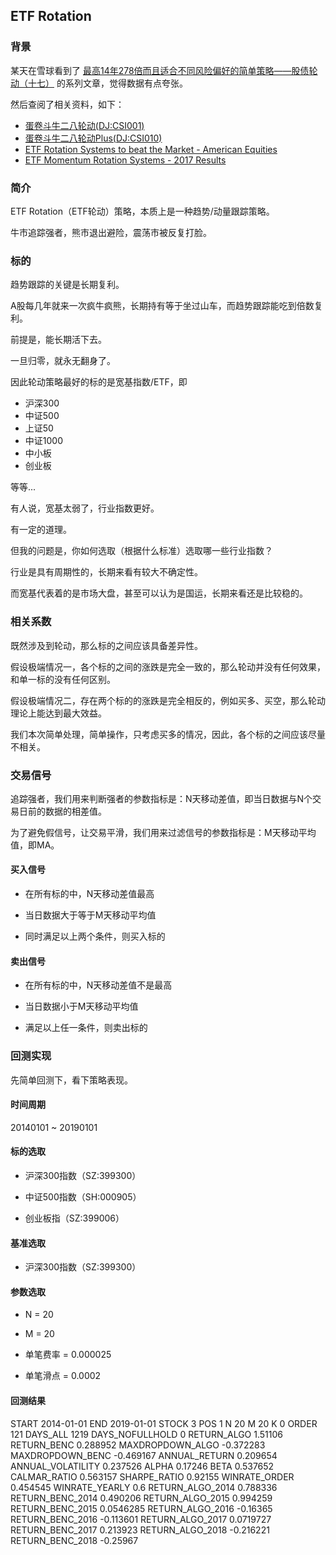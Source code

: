 ## ETF Rotation

### 背景

某天在雪球看到了 [最高14年278倍而且适合不同风险偏好的简单策略——股债轮动（十七）](https://xueqiu.com/1884493065/127183820) 的系列文章，觉得数据有点夸张。

然后查阅了相关资料，如下：

- [蛋卷斗牛二八轮动(DJ:CSI001)](https://xueqiu.com/S/CSI001)
- [蛋卷斗牛二八轮动Plus(DJ:CSI010)](https://xueqiu.com/S/CSI010)
- [ETF Rotation Systems to beat the Market - American Equities](http://www.the-lazy-trader.com/2015/01/etf-rotation-systems-to-beat-market-American-Equities.html)
- [ETF Momentum Rotation Systems - 2017 Results](http://www.the-lazy-trader.com/2018/01/etf-momentum-rotation-systems-2017-results.html)

### 简介

ETF Rotation（ETF轮动）策略，本质上是一种趋势/动量跟踪策略。

牛市追踪强者，熊市退出避险，震荡市被反复打脸。

### 标的

趋势跟踪的关键是长期复利。

A股每几年就来一次疯牛疯熊，长期持有等于坐过山车，而趋势跟踪能吃到倍数复利。

前提是，能长期活下去。

一旦归零，就永无翻身了。

因此轮动策略最好的标的是宽基指数/ETF，即

- 沪深300
- 中证500
- 上证50
- 中证1000
- 中小板
- 创业板

等等...

有人说，宽基太弱了，行业指数更好。

有一定的道理。

但我的问题是，你如何选取（根据什么标准）选取哪一些行业指数？

行业是具有周期性的，长期来看有较大不确定性。

而宽基代表着的是市场大盘，甚至可以认为是国运，长期来看还是比较稳的。

### 相关系数

既然涉及到轮动，那么标的之间应该具备差异性。

假设极端情况一，各个标的之间的涨跌是完全一致的，那么轮动并没有任何效果，和单一标的没有任何区别。

假设极端情况二，存在两个标的的涨跌是完全相反的，例如买多、买空，那么轮动理论上能达到最大效益。

我们本次简单处理，简单操作，只考虑买多的情况，因此，各个标的之间应该尽量不相关。

### 交易信号

追踪强者，我们用来判断强者的参数指标是：N天移动差值，即当日数据与N个交易日前的数据的相差值。

为了避免假信号，让交易平滑，我们用来过滤信号的参数指标是：M天移动平均值，即MA。

#### 买入信号

  - 在所有标的中，N天移动差值最高

  - 当日数据大于等于M天移动平均值

  - 同时满足以上两个条件，则买入标的

#### 卖出信号

  - 在所有标的中，N天移动差值不是最高

  - 当日数据小于M天移动平均值

  - 满足以上任一条件，则卖出标的

### 回测实现

先简单回测下，看下策略表现。

#### 时间周期

20140101 ~ 20190101

#### 标的选取

  - 沪深300指数（SZ:399300）

  - 中证500指数（SH:000905）

  - 创业板指（SZ:399006）

#### 基准选取

  - 沪深300指数（SZ:399300）

#### 参数选取

  - N = 20

  - M = 20

  - 单笔费率 = 0.000025

  - 单笔滑点 = 0.0002

#### 回测结果

START                2014-01-01
END                  2019-01-01
STOCK                         3
POS                           1
N                            20
M                            20
K                             0
ORDER                       121
DAYS_ALL                   1219
DAYS_NOFULLHOLD               0
RETURN_ALGO             1.51106
RETURN_BENC            0.288952
MAXDROPDOWN_ALGO      -0.372283
MAXDROPDOWN_BENC      -0.469167
ANNUAL_RETURN          0.209654
ANNUAL_VOLATILITY      0.237526
ALPHA                   0.17246
BETA                   0.537652
CALMAR_RATIO           0.563157
SHARPE_RATIO            0.92155
WINRATE_ORDER          0.454545
WINRATE_YEARLY              0.6
RETURN_ALGO_2014       0.788336
RETURN_BENC_2014       0.490206
RETURN_ALGO_2015       0.994259
RETURN_BENC_2015      0.0546285
RETURN_ALGO_2016       -0.16365
RETURN_BENC_2016      -0.113601
RETURN_ALGO_2017      0.0719727
RETURN_BENC_2017       0.213923
RETURN_ALGO_2018      -0.216221
RETURN_BENC_2018       -0.25967